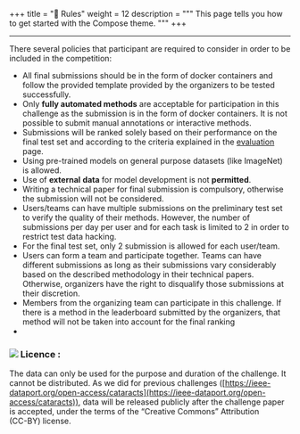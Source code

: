 
+++
title = "📜 Rules"
weight = 12
description = """
This page tells you how to get started with the Compose theme.
"""
+++

----------------------------------------------------------------------------------------------------------------------------

There several policies that participant are required to consider in order to be included in the competition:

*   All final submissions should be in the form of docker containers and follow the provided template provided by the organizers to be tested successfully.
*   Only **fully automated methods** are acceptable for participation in this challenge as the submission is in the form of docker containers. It is not possible to submit manual annotations or interactive methods.
*   Submissions will be ranked solely based on their performance on the final test set and according to the criteria explained in the [evaluation](https://youvenz.github.io/MARIO_challenge.github.io/docs/compose/evaluation/) page.
*   Using pre-trained models on general purpose datasets (like ImageNet) is allowed.
*   Use of **external** **data** for model development is not **permitted**.
*   Writing a technical paper for final submission is compulsory, otherwise the submission will not be considered.
*   Users/teams can have multiple submissions on the preliminary test set to verify the quality of their methods. However, the number of submissions per day per user and for each task is limited to 2 in order to restrict test data hacking.
*   For the final test set, only 2 submission is allowed for each user/team.
*   Users can form a team and participate together. Teams can have different submissions as long as their submissions vary considerably based on the described methodology in their technical papers. Otherwise, organizers have the right to disqualify those submissions at their discretion.
*   Members from the organizing team can participate in this challenge. If there is a method in the leaderboard submitted by the organizers, that method will not be taken into account for the final ranking
*   

### ![](https://cdn-icons-png.flaticon.com/64/11043/11043224.png) Licence :

The data can only be used for the purpose and duration of the challenge. It cannot be distributed. As we did for previous challenges ([https://ieee-dataport.org/open-access/cataracts](https://ieee-dataport.org/open-access/cataracts)), data will be released publicly after the challenge paper is accepted, under the terms of the “Creative Commons” Attribution  
(CC-BY) license.